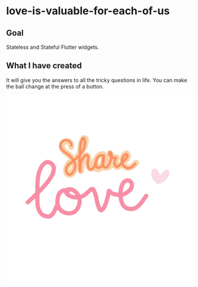 # love-is-valuable-for-each-of-us

## Goal

Stateless and Stateful Flutter widgets.

## What I have created

It will give you the answers to all the tricky questions in life.
You can make the ball change at the press of a button. 

![Finished App](https://github.com/Sushreesatarupa/love-is-valuable-for-each-of-us/blob/main/source.gif)
